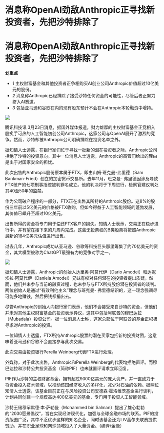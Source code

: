 # 消息称OpenAI劲敌Anthropic正寻找新投资者，先把沙特排除了

# 消息称OpenAI劲敌Anthropic正寻找新投资者，先把沙特排除了

**划重点**

  * _1_ 主权财富基金和其他投资者正争相购买AI创业公司Anthropic价值超过10亿美元的股份。
  * _2_ 消息称Anthropic已经排除了接受沙特任何资金的可能性，尽管后者正努力挤入AI赛道。
  * _3_ 包括亚马逊和谷歌在内的现有股东预计不会在Anthropic本轮融资中增持。

![](https://inews.gtimg.com/news_bt/OrAnnnKWJr0QHsveYyZn-3iAiv22XGpzIqZusNH2DWuo8AA/1000)

腾讯科技讯
3月23日消息，据国外媒体报道，财力雄厚的主权财富基金正竞相入股炙手可热的人工智能初创公司Anthropic，这家公司与OpenAI展开了激烈的竞争。然而，沙特却被Anthropic公司明确排除在投资名单之外。

据知情人士透露，在银行家们忙于寻找一批新的潜在投资者之际，Anthropic公司拒绝了沙特的投资意向。其中一位消息人士透露，Anthropic的高管们给出的理由是出于对国家安全的担忧。

此次出售的Anthropic股份原本属于FTX，即由山姆·班克曼-弗里德（Sam Bankman-Fried）创立的加密货币交易所。去年11月，班克曼-
弗里德因涉及导致FTX破产的七项刑事指控被判罪名成立。他的判决将于下周进行，检察官建议判处其40至50年的监禁。

作为公司破产程序的一部分，FTX正在出售其所持的Anthropic股份。这8%的股份三年前以5亿美元的价格被FTX收购，但如今得益于人工智能领域的蓬勃发展，其价值已飙升至超过10亿美元。

出售所得的资金将专门用于偿还FTX客户的损失。知情人士表示，交易正在稳步进行中，并有望在接下来的几周内完成。这些无投票权的B类股票将按照Anthropic最新的184亿美元估值进行出售。

过去几年，Anthropic成功从亚马逊、谷歌等科技巨头那里筹集了约70亿美元的资金，其大模型被称为ChatGPT最强有力的竞争对手之一。

![](https://inews.gtimg.com/news_bt/OXbyeOrhv2E7rZIpONjDFC1aqgQWgit0MM2WW0pdr0fXEAA/1000)

据知情人士透露，Anthropic的创始人达里奥·阿莫代伊（Dario Amodei）和达妮埃拉·阿莫代伊（Daniela
Amodei）兄妹有权对任何潜在的投资者提出质疑。然而，他们并未参与当前的融资过程，也未参与与FTX所持股份潜在投资者的谈判。两位创始人是通过“有效利他主义”理念与班克曼-
弗里德结识的，这一理念强调尽可能多地赚钱，然后把钱都捐出去。

尽管Anthropic的创始人向银行家们表示，他们不会接受来自沙特的资金，但他们并未对其他主权财富基金的投资表示异议，这其中包括阿联酋的穆巴达拉（Mubadala）投资公司。据一位消息人士称，这家总部位于阿联酋的基金正积极寻求对Anthropic的投资。

一位知情人士透露，FTX所持Anthropic股票的潜在买家包括新的投资财团，这意味着亚马逊和谷歌不会直接参与此次交易。

此次交易由投资银行Perella Weinberg代表FTX进行处理。

外媒称，对于此次出售，Anthropic和Perella
Weinberg的代表均拒绝置评。而穆巴达拉和沙特公共投资基金（简称PIF）也未就置评请求立即回复。

PIF作为沙特的主权财富基金，拥有超过9000亿美元的庞大资产，并一直致力于将资金投入技术领域，以推动该国经济收入的多样化，减少对石油的依赖。据两位知情人士透露，该基金目前正在与风险投资公司安德森·霍洛维茨基金进行谈判，计划共同创建一个规模高达400亿美元的基金，专门用于投资人工智能领域。

沙特王储穆罕默德·本·萨勒曼（Mohammed bin
Salman）提出了雄心勃勃的“2030愿景倡议”，旨在实现经济现代化，加强与全球金融市场的联系。PIF的投资版图广泛，其中不乏优步这样的知名企业，同时该基金还为LIV高尔夫联赛提供赞助，并在职业足球和网球领域投入了大量资金。（编译/金鹿）

